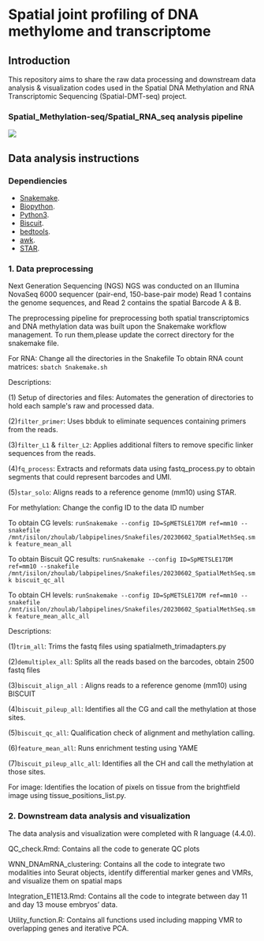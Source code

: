 # Spatial joint profiling of DNA methylome and transcriptome
## Introduction
This repository aims to share the raw data processing and downstream data analysis & visualization codes used in the Spatial DNA Methylation and RNA Transcriptomic Sequencing (Spatial-DMT-seq) project.

### Spatial_Methylation-seq/Spatial_RNA_seq analysis pipeline
![]( https://github.com/zhou-lab/Spatial-MT-seq-2024/blob/ea6589f2ce5ea9fc3a55fe506de7e67b97ec7cd0/workflow/Analysis_pipeline.jpg)

## Data analysis instructions
### Dependiencies
* [Snakemake](https://snakemake.readthedocs.io/en/stable/index.html). 
* [Biopython](https://biopython.org/docs/1.75/api/index.html).
* [Python3]( https://docs.python.org/3/using/unix.html).
* [Biscuit](https://huishenlab.github.io/biscuit/#download-and-install).
* [bedtools](https://bedtools.readthedocs.io/en/latest/content/installation.html).
* [awk](https://manpages.ubuntu.com/manpages/trusty/man1/awk.1posix.html).
* [STAR](https://github.com/alexdobin/STAR).

### 1. Data preprocessing
Next Generation Sequencing (NGS) NGS was conducted on an Illumina NovaSeq 6000 sequencer (pair-end, 150-base-pair mode) Read 1 contains the genome sequences, and Read 2 contains the spatial Barcode A & B.
 
The preprocessing pipeline for preprocessing both spatial transcriptomics and DNA methylation data was built upon the Snakemake workflow management. To run them,please update the correct directory for the snakemake file.

For RNA: Change all the directories in the Snakefile To obtain RNA count matrices: `sbatch Snakemake.sh `

Descriptions:

(1) Setup of directories and files: Automates the generation of directories to hold each sample's raw and processed data. 

(2)`filter_primer`: Uses bbduk to eliminate sequences containing primers from the reads.

(3)`filter_L1` & `filter_L2`: Applies additional filters to remove specific linker sequences from the reads.

(4)`fq_process`: Extracts and reformats data using fastq_process.py to obtain segments that could represent barcodes and UMI. 

(5)`star_solo`: Aligns reads to a reference genome (mm10) using STAR.

For methylation: Change the config ID to the data ID number

To obtain CG levels: `runSnakemake --config ID=SpMETSLE17DM ref=mm10 --snakefile /mnt/isilon/zhoulab/labpipelines/Snakefiles/20230602_SpatialMethSeq.smk feature_mean_all `

To obtain Biscuit QC results: `runSnakemake --config ID=SpMETSLE17DM ref=mm10 --snakefile /mnt/isilon/zhoulab/labpipelines/Snakefiles/20230602_SpatialMethSeq.smk biscuit_qc_all `

To obtain CH levels: `runSnakemake --config ID=SpMETSLE17DM ref=mm10 --snakefile /mnt/isilon/zhoulab/labpipelines/Snakefiles/20230602_SpatialMethSeq.smk feature_mean_allc_all `

Descriptions:

(1)`trim_all`: Trims the fastq files using spatialmeth_trimadapters.py 

(2)`demultiplex_all`: Splits all the reads based on the barcodes, obtain 2500 fastq files

(3)`biscuit_align_all `: Aligns reads to a reference genome (mm10) using BISCUIT

(4)`biscuit_pileup_all`: Identifies all the CG and call the methylation at those sites.

(5)`biscuit_qc_all`: Qualification check of alignment and methylation calling. 

(6)`feature_mean_all`: Runs enrichment testing using YAME

(7)`biscuit_pileup_allc_all`: Identifies all the CH and call the methylation at those sites.

For image: Identifies the location of pixels on tissue from the brightfield image using tissue_positions_list.py.

### 2. Downstream data analysis and visualization 

The data analysis and visualization were completed with R language (4.4.0).

QC_check.Rmd: Contains all the code to generate QC plots

WNN_DNAmRNA_clustering: Contains all the code to integrate two modalities into Seurat objects, identify differential marker genes and VMRs, and visualize them on spatial maps

Integration_E11E13.Rmd: Contains all the code to integrate between day 11 and day 13 mouse embryos’ data.
 
Utility_function.R: Contains all functions used including mapping VMR to overlapping genes and iterative PCA. 


